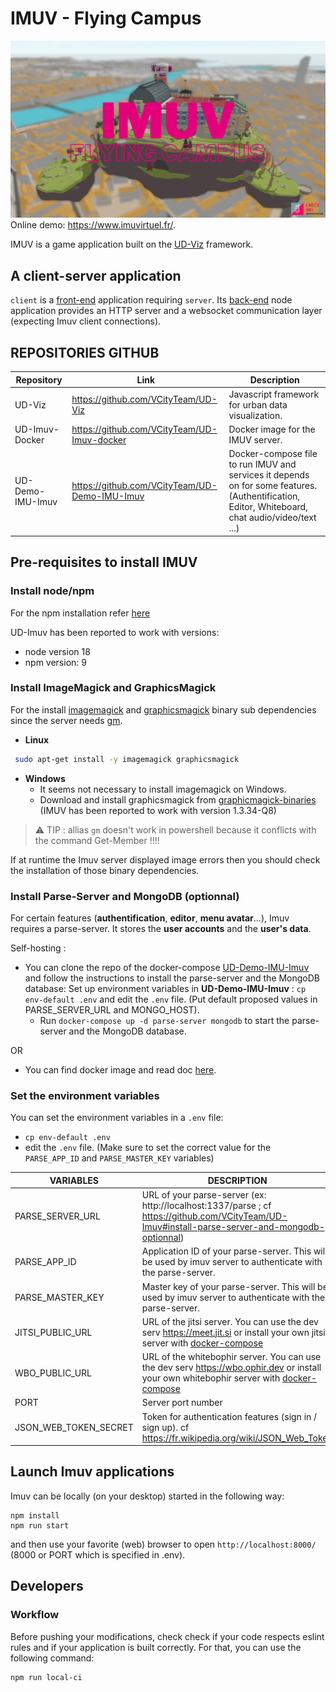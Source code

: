 # IMUV - Flying Campus

![IMUV-Homepage](./img/IMUV_Homepage.png)
Online demo: https://www.imuvirtuel.fr/.

IMUV is a game application built on the [UD-Viz](https://github.com/VCityTeam/UD-Viz) framework.

## A client-server application
`client` is a [front-end](https://en.wikipedia.org/wiki/Front_end_and_back_end) application requiring `server`. Its [back-end](https://en.wikipedia.org/wiki/Front_end_and_back_end) node application provides an HTTP server and a websocket communication layer (expecting Imuv client connections).

## REPOSITORIES GITHUB

| Repository       | Link                                          | Description                                                                                                                                     |
| ---------------- | --------------------------------------------- | ----------------------------------------------------------------------------------------------------------------------------------------------- |
| UD-Viz           | https://github.com/VCityTeam/UD-Viz           | Javascript framework for urban data visualization.                                                                                              |
| UD-Imuv-Docker   | https://github.com/VCityTeam/UD-Imuv-docker   | Docker image for the IMUV server.                                                                                                               |
| UD-Demo-IMU-Imuv | https://github.com/VCityTeam/UD-Demo-IMU-Imuv | Docker-compose file to run IMUV and services it depends on for some features. (Authentification, Editor, Whiteboard, chat audio/video/text ...) |

## Pre-requisites to install IMUV

### Install node/npm

For the npm installation refer [here](https://github.com/VCityTeam/UD-SV/blob/master/Tools/ToolNpm.md)

UD-Imuv has been reported to work with versions:

- node version 18 
- npm version: 9

### Install ImageMagick and GraphicsMagick

For the install [imagemagick](https://imagemagick.org/index.php) and [graphicsmagick](http://www.graphicsmagick.org/) binary sub dependencies since the server needs [gm](https://www.npmjs.com/package/gm?activeTab=readme).

- **Linux**

```bash
 sudo apt-get install -y imagemagick graphicsmagick
```

- **Windows**
  - It seems not necessary to install imagemagick on Windows.
  - Download and install graphicsmagick from [graphicmagick-binaries](https://sourceforge.net/projects/graphicsmagick/files/graphicsmagick-binaries/) (IMUV has been reported to work with version 1.3.34-Q8)

> ⚠️ TIP : allias `gm` doesn't work in powershell because it conflicts with the command Get-Member !!!!

If at runtime the Imuv server displayed image errors then you should check the installation of those binary dependencies.

### Install Parse-Server and MongoDB (optionnal)

For certain features (**authentification**, **editor**, **menu avatar**...), Imuv requires a parse-server. It stores the **user accounts** and the **user's data**.

Self-hosting :

- You can clone the repo of the docker-compose [UD-Demo-IMU-Imuv](https://github.com/VCityTeam/UD-Demo-IMU-Imuv) and follow the instructions to install the parse-server and the MongoDB database:
Set up environment variables in **UD-Demo-IMU-Imuv** : `cp env-default .env` and edit the `.env` file. (Put default proposed values in PARSE_SERVER_URL and MONGO_HOST).
  - Run `docker-compose up -d parse-server mongodb` to start the parse-server and the MongoDB database.

OR

- You can find docker image and read doc [here](https://hub.docker.com/r/parseplatform/parse-server).

### Set the environment variables

You can set the environment variables in a `.env` file:

- `cp env-default .env`
- edit the `.env` file. (Make sure to set the correct value for the `PARSE_APP_ID` and `PARSE_MASTER_KEY` variables)

| VARIABLES             | DESCRIPTION                                                                                                                                                                               |
| --------------------- | ----------------------------------------------------------------------------------------------------------------------------------------------------------------------------------------- |
| PARSE_SERVER_URL      | URL of your parse-server (ex: http://localhost:1337/parse ; cf https://github.com/VCityTeam/UD-Imuv#install-parse-server-and-mongodb-optionnal)                                           |
| PARSE_APP_ID          | Application ID of your parse-server. This will be used by imuv server to authenticate with the parse-server.                                                                              |
| PARSE_MASTER_KEY      | Master key of your parse-server. This will be used by imuv server to authenticate with the parse-server.                                                                                  |
| JITSI_PUBLIC_URL      | URL of the jitsi server. You can use the dev serv https://meet.jit.si or install your own jitsi server with [docker-compose](https://github.com/VCityTeam/UD-Demo-IMU-Imuv)               |
| WBO_PUBLIC_URL        | URL of the whitebophir server. You can use the dev serv https://wbo.ophir.dev or install your own whitebophir server with [docker-compose](https://github.com/VCityTeam/UD-Demo-IMU-Imuv) |
| PORT                  | Server port number                                                                                                                                                                        |
| JSON_WEB_TOKEN_SECRET | Token for authentication features (sign in / sign up). cf  https://fr.wikipedia.org/wiki/JSON_Web_Token                                                                                   |

## Launch Imuv applications

Imuv can be locally (on your desktop) started in the following way:

```
npm install
npm run start
```

and then use your favorite (web) browser to open
`http://localhost:8000/` (8000 or PORT which is specified in .env).


## Developers 


### Workflow


Before pushing your modifications, check check if your code respects eslint rules and if your application is built correctly. For that, you can use the following command:

```
npm run local-ci
```
